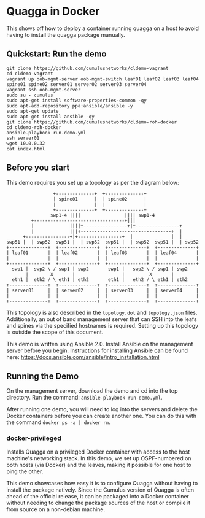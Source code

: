 Quagga in Docker
================
This shows off how to deploy a container running quagga on a host to avoid having
to install the quagga package manually.



Quickstart: Run the demo
------------------------

    git clone https://github.com/cumulusnetworks/cldemo-vagrant
    cd cldemo-vagrant
    vagrant up oob-mgmt-server oob-mgmt-switch leaf01 leaf02 leaf03 leaf04 spine01 spine02 server01 server02 server03 server04
    vagrant ssh oob-mgmt-server
    sudo su - cumulus
    sudo apt-get install software-properties-common -qy
    sudo apt-add-repository ppa:ansible/ansible -y
    sudo apt-get update
    sudo apt-get install ansible -qy
    git clone https://github.com/cumulusnetworks/cldemo-roh-docker
    cd cldemo-roh-docker
    ansible-playbook run-demo.yml
    ssh server01
    wget 10.0.0.32
    cat index.html


Before you start
----------------
This demo requires you set up a topology as per the diagram below:

                     +--------------+  +--------------+
                     | spine01      |  | spine02      |
                     |              |  |              |
                     +--------------+  +--------------+
                    swp1-4 ||||                |||| swp1-4
             +---------------------------------+|||
             |             ||||+----------------+|+----------------+
             |             |||+---------------------------------+  |
          +----------------+|+----------------+  |              |  |
    swp51 |  | swp52  swp51 |  | swp52  swp51 |  | swp52  swp51 |  | swp52
    +--------------+  +--------------+  +--------------+  +--------------+
    | leaf01       |  | leaf02       |  | leaf03       |  | leaf04       |
    |              |  |              |  |              |  |              |
    +--------------+  +--------------+  +--------------+  +--------------+
      swp1 |  swp2 \ / swp1 | swp2       swp1 |   swp2 \ / swp1 | swp2
           |        X       |                 |         X       |
      eth1 |  eth2 / \ eth1 | eth2       eth1 |   eth2 / \ eth1 | eth2
    +--------------+  +--------------+  +--------------+  +--------------+
    | server01     |  | server02     |  | server03     |  | server04     |
    |              |  |              |  |              |  |              |
    +--------------+  +--------------+  +--------------+  +--------------+

This topology is also described in the `topology.dot` and `topology.json` files.
Additionally, an out of band management server that can SSH into the leafs and
spines via the specified hostnames is required. Setting up this topology is
outside the scope of this document.

This demo is written using Ansible 2.0. Install Ansible on the management server
before you begin. Instructions for installing Ansible can be found here:
https://docs.ansible.com/ansible/intro_installation.html

Running the Demo
----------------
On the management server, download the demo and cd into the top directory.
Run the command: `ansible-playbook run-demo.yml`.

After running one demo, you will need to log into the servers and delete the
Docker containers before you can create another one. You can do this with the
command `docker ps -a | docker rm`.

### docker-privileged
Installs Quagga on a privileged Docker container with access to the host
machine's networking stack. In this demo, we set up OSPF-numbered on both
hosts (via Docker) and the leaves, making it possible for one host to ping the
other.

This demo showcases how easy it is to configure Quagga without having to install
the package natively. Since the Cumulus version of Quagga is often ahead of the
official release, it can be packaged into a Docker container without needing to
change the package sources of the host or compile it from source on a non-debian
machine.
